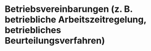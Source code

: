 # Betriebsvereinbarungen (z. B. betriebliche Arbeitszeitregelung, betriebliches Beurteilungsverfahren)

